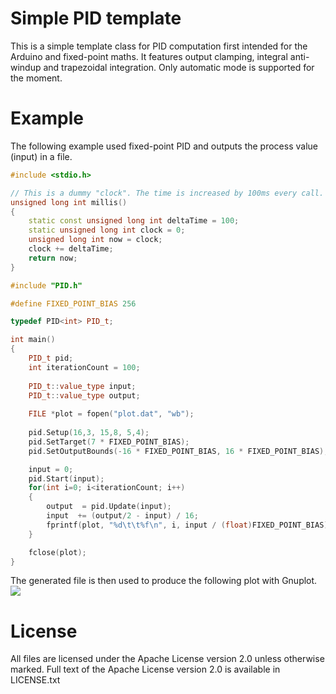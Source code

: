 # Simple PID template #

This is a simple template class for PID computation first intended for the Arduino and fixed-point maths.
It features output clamping, integral anti-windup and trapezoidal integration.
Only automatic mode is supported for the moment.

# Example #
The following example used fixed-point PID and outputs the process value (input) in a file.
```cpp
#include <stdio.h>

// This is a dummy "clock". The time is increased by 100ms every call.
unsigned long int millis()
{
    static const unsigned long int deltaTime = 100;
    static unsigned long int clock = 0;
    unsigned long int now = clock;
    clock += deltaTime;
    return now;
}

#include "PID.h"

#define FIXED_POINT_BIAS 256

typedef PID<int> PID_t;

int main()
{
    PID_t pid;
    int iterationCount = 100;
    
    PID_t::value_type input;
    PID_t::value_type output;
    
    FILE *plot = fopen("plot.dat", "wb");
    
    pid.Setup(16,3, 15,8, 5,4);
    pid.SetTarget(7 * FIXED_POINT_BIAS);
    pid.SetOutputBounds(-16 * FIXED_POINT_BIAS, 16 * FIXED_POINT_BIAS);

    input = 0;
    pid.Start(input);
    for(int i=0; i<iterationCount; i++)
    {
        output  = pid.Update(input);
        input  += (output/2 - input) / 16;
        fprintf(plot, "%d\t\t%f\n", i, input / (float)FIXED_POINT_BIAS);
    }

    fclose(plot);
}

```
The generated file is then used to produce the following plot with Gnuplot.
![](http://blockos.org/mooz/input.png) 

# License #

All files are licensed under the Apache License version 2.0 unless otherwise marked. Full text of the Apache License version 2.0 is available in LICENSE.txt

